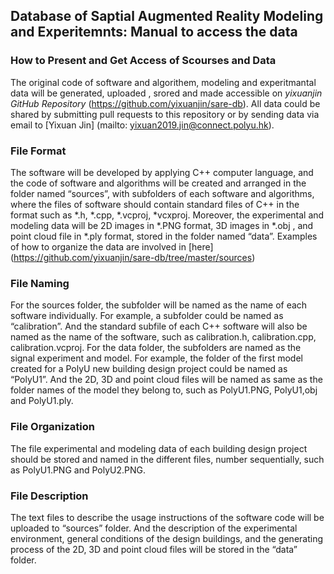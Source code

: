 ## Database of Saptial Augmented Reality Modeling and Experitemnts: Manual to access the data

### How to Present and Get Access of Scourses and Data 
The original code of software and algorithem, modeling and experitmantal data will be generated, uploaded , srored and made accessible on *yixuanjin GitHub Repository* (https://github.com/yixuanjin/sare-db). All data could be shared by submitting pull requests to this repository or by sending data via email to [Yixuan Jin] (mailto: yixuan2019.jin@connect.polyu.hk). 

### File Format
The software will be developed by applying C++ computer language, and the code of software and algorithms will be created and arranged in the folder named “sources”, with subfolders of each software and algorithms, where the files of software should contain standard files of C++ in the format such as *.h, *.cpp, *.vcproj, *vcxproj. Moreover, the experimental and modeling data will be 2D images in *.PNG format, 3D images in *.obj , and point cloud file in *.ply format, stored in the folder named “data”. Examples of how to organize the data are involved in [here] (https://github.com/yixuanjin/sare-db/tree/master/sources)

### File Naming 
For the sources folder, the subfolder will be named as the name of each software individually. For example, a subfolder could be named as “calibration”. And the standard subfile of each C++ software will also be named as the name of the software, such as calibration.h, calibration.cpp, calibration.vcproj. For the data folder, the subfolders are named as the signal experiment and model. For example, the folder of the first model created for a PolyU new building design project could be named as “PolyU1”. And the 2D, 3D and point cloud files will be named as same as the folder names of the model they belong to, such as PolyU1.PNG, PolyU1,obj and PolyU1.ply.

### File Organization 
The file experimental and modeling data of each building design project should be stored and named in the different files, number sequentially, such as PolyU1.PNG and PolyU2.PNG.

### File Description 
The text files to describe the usage instructions of the software code will be uploaded to “sources” folder. And the description of the experimental environment, general conditions of the design buildings, and the generating process of the 2D, 3D and point cloud files will be stored in the “data” folder.
